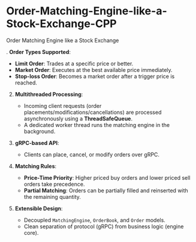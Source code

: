 # Order-Matching-Engine-like-a-Stock-Exchange-CPP
Order Matching Engine like a Stock Exchange


. **Order Types Supported**:

   * **Limit Order**: Trades at a specific price or better.
   * **Market Order**: Executes at the best available price immediately.
   * **Stop-loss Order**: Becomes a market order after a trigger price is reached.

2. **Multithreaded Processing**:

   * Incoming client requests (order placements/modifications/cancellations) are processed asynchronously using a **ThreadSafeQueue**.
   * A dedicated worker thread runs the matching engine in the background.

3. **gRPC-based API**:

   * Clients can place, cancel, or modify orders over gRPC.

4. **Matching Rules**:

   * **Price-Time Priority**: Higher priced buy orders and lower priced sell orders take precedence.
   * **Partial Matching**: Orders can be partially filled and reinserted with the remaining quantity.

5. **Extensible Design**:

   * Decoupled `MatchingEngine`, `OrderBook`, and `Order` models.
   * Clean separation of protocol (gRPC) from business logic (engine core).
